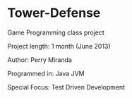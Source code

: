 # Tower-Defense

Game Programming class project
<p>
Project length: 1 month (June 2013)
<p>
Author: Perry Miranda
<p>
Programmed in: Java JVM
<p>
Special Focus: Test Driven Development
<p>

